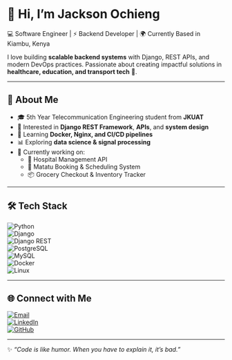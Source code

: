 # 👋 Hi, I’m Jackson Ochieng

💻 Software Engineer | ⚡ Backend Developer | 🌍 Currently Based in Kiambu, Kenya  

I love building **scalable backend systems** with Django, REST APIs, and modern DevOps practices. Passionate about creating impactful solutions in **healthcare, education, and transport tech** 🚀.  

---

## 🚀 About Me
- 🎓 5th Year Telecommunication Engineering student from **JKUAT**  
- 🔐 Interested in **Django REST Framework**, **APIs**, and **system design**  
- 🐳 Learning **Docker, Nginx, and CI/CD pipelines**  
- 📊 Exploring **data science & signal processing**  
- 🌱 Currently working on:  
  - 🏥 Hospital Management API  
  - 🚌 Matatu Booking & Scheduling System  
  - 📦 Grocery Checkout & Inventory Tracker  

---

## 🛠️ Tech Stack  

![Python](https://img.shields.io/badge/Python-3776AB?style=for-the-badge&logo=python&logoColor=white)  
![Django](https://img.shields.io/badge/Django-092E20?style=for-the-badge&logo=django&logoColor=white)  
![Django REST](https://img.shields.io/badge/DRF-FF1709?style=for-the-badge&logo=django&logoColor=white)  
![PostgreSQL](https://img.shields.io/badge/PostgreSQL-316192?style=for-the-badge&logo=postgresql&logoColor=white)  
![MySQL](https://img.shields.io/badge/MySQL-005C84?style=for-the-badge&logo=mysql&logoColor=white)  
![Docker](https://img.shields.io/badge/Docker-2496ED?style=for-the-badge&logo=docker&logoColor=white)  
![Linux](https://img.shields.io/badge/Linux-FCC624?style=for-the-badge&logo=linux&logoColor=black)  



---

## 🌐 Connect with Me  

[![Email](https://img.shields.io/badge/Email-D14836?style=for-the-badge&logo=gmail&logoColor=white)](mailto:ayagajack@gmail.com)  
[![LinkedIn](https://img.shields.io/badge/LinkedIn-0077B5?style=for-the-badge&logo=linkedin&logoColor=white)](https://linkedin.com/in/jackayaga)  
[![GitHub](https://img.shields.io/badge/GitHub-181717?style=for-the-badge&logo=github&logoColor=white)](https://github.com/jacksonochieng1540)  
 

---

✨ *“Code is like humor. When you have to explain it, it’s bad.”*  


